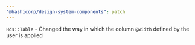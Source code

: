 ```yaml
---
"@hashicorp/design-system-components": patch
---
```


`Hds::Table` - Changed the way in which the column `@width` defined by the user is applied
